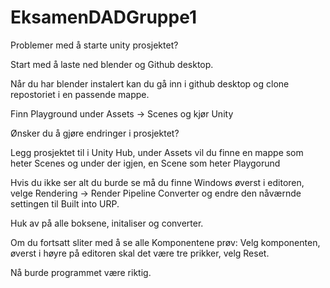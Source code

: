 # EksamenDADGruppe1

Problemer med å starte unity prosjektet?

Start med å laste ned blender og Github desktop.

Når du har blender instalert kan du gå inn i github desktop og clone repostoriet i en passende mappe.

Finn Playground under Assets -> Scenes og kjør Unity

Ønsker du å gjøre endringer i prosjektet?

Legg prosjektet til i Unity Hub, under Assets vil du finne en mappe som heter Scenes og under der igjen, en Scene som heter Playgorund

Hvis du ikke ser alt du burde se må du finne Windows øverst i editoren, velge Rendering -> Render Pipeline Converter og endre den nåværnde settingen til Built into URP.

Huk av på alle boksene, initaliser og converter.

Om du fortsatt sliter med å se alle Komponentene prøv: Velg komponenten, øverst i høyre på editoren skal det være tre prikker, velg Reset.

Nå burde programmet være riktig.
